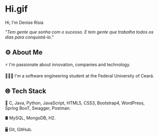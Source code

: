 # Hi.gif
 Hi, I'm Denise Rísia 

*"Tem gente que sonha com o sucesso. E tem gente que trabalha todos os dias para conquistá-lo."*

## ⚙️ About Me

⚡ I'm passionate about innovation, companies and technology.

👨🏻‍💻 I'm a software engineering student at the Federal University of Ceará.


## 🌐 Tech Stack

🔧  C, Java, Python, JavaScript, HTML5, CSS3, Bootstrap4, WordPress, Spring BooT, Swagger, Postman.

🛢  MySQL, MongoDB, H2.

🖥   Git,  GitHub.

